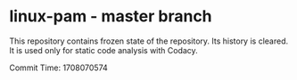 # linux-pam - master branch

This repository contains frozen state of the repository.
Its history is cleared. It is used only for static code
analysis with Codacy.

Commit Time: 1708070574
